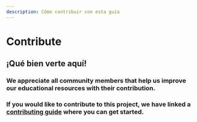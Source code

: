 ```yaml
---
description: Cómo contribuir con esta guía
---
```


# Contribute

## ¡Qué bien verte aquí!

### We appreciate all community members that help us improve our educational resources with their contribution.

### If you would like to contribute to this project, we have linked a [contributing guide](untitled-1/) where you can get started.

